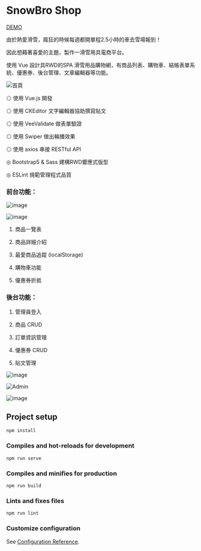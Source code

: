 # SnowBro Shop

[DEMO](https://albertotsuei.github.io/SnowBro/#/)

由於熱愛滑雪，瘋狂的時候每週都開單程2.5小時的車去雪場報到！

因此想藉著喜愛的主題，製作一滑雪用具電商平台。


使用 Vue 設計具RWD的SPA 滑雪用品購物網，有商品列表、購物車、結帳表單系統、優惠券、後台管理、文章編輯器等功能。

![首頁](https://user-images.githubusercontent.com/87654961/178746595-d13c434d-5d3f-4942-babc-cc216b9cf3cd.jpg)

◎ 使用 Vue.js 開發

◎ 使用 CKEditor 文字編輯器協助撰寫貼文

◎ 使用 VeeValidate 做表單驗證

◎ 使用 Swiper 做出輪播效果

◎ 使用 axios 串接 RESTful API

◎ Bootstrap5 & Sass 建構RWD響應式版型

◎ ESLint 規範管理程式品質

### 前台功能：

![image](https://user-images.githubusercontent.com/87654961/180825324-0fad73c4-9066-456b-ab20-7319b7fa1d8c.png)

![image](https://user-images.githubusercontent.com/87654961/178747806-04b2fbe0-0dd8-4063-904f-b6f99402505c.png)


1. 商品一覽表

2. 商品詳細介紹

3. 最愛商品追蹤 (localStorage)

4. 購物車功能

5. 優惠券折抵


### 後台功能：

1. 管理員登入

2. 商品 CRUD

3. 訂單資訊管理

4. 優惠券 CRUD 

5. 貼文管理

![image](https://user-images.githubusercontent.com/87654961/180824941-294d345c-dbdf-49f9-947d-32e23ad9c2c4.png)

![Admin](https://user-images.githubusercontent.com/87654961/178747494-d3e70413-9baf-44b0-b1e7-aaeb5c8395b4.png)

![image](https://user-images.githubusercontent.com/87654961/178748176-c4c6e1ac-20da-464d-ae04-76415ff9a7dc.png)

## Project setup
```
npm install
```

### Compiles and hot-reloads for development
```
npm run serve
```

### Compiles and minifies for production
```
npm run build
```

### Lints and fixes files
```
npm run lint
```

### Customize configuration
See [Configuration Reference](https://cli.vuejs.org/config/).
